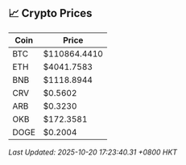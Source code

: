 ## 📈 Crypto Prices

| Coin | Price |
| ---- | ----- |
| BTC | $110864.4410 |
| ETH | $4041.7583 |
| BNB | $1118.8944 |
| CRV | $0.5602 |
| ARB | $0.3230 |
| OKB | $172.3581 |
| DOGE | $0.2004 |

_Last Updated: 2025-10-20 17:23:40.31 +0800 HKT_